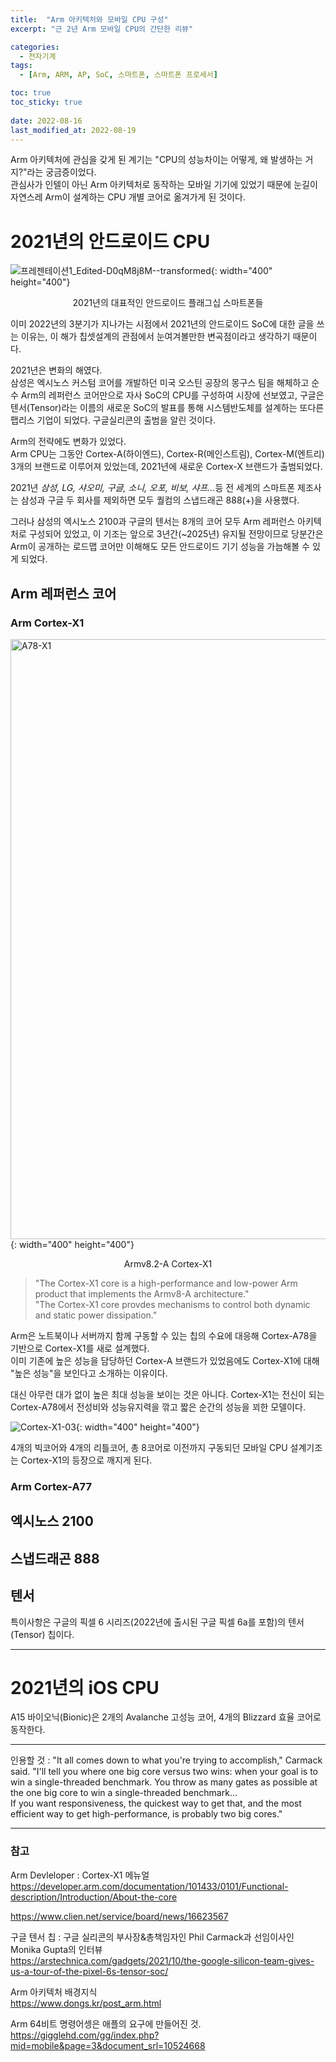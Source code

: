 ```yaml
---
title:  "Arm 아키텍처와 모바일 CPU 구성"
excerpt: "근 2년 Arm 모바일 CPU의 간단한 리뷰"

categories:
  - 전자기계
tags:
  - [Arm, ARM, AP, SoC, 스마트폰, 스마트폰 프로세서]

toc: true
toc_sticky: true
 
date: 2022-08-16
last_modified_at: 2022-08-19
---
```


Arm 아키텍처에 관심을 갖게 된 계기는 "CPU의 성능차이는 어떻게, 왜 발생하는 거지?"라는 궁금증이었다.  
관심사가 인텔이 아닌 Arm 아키텍처로 동작하는 모바일 기기에 있었기 때문에 눈길이 자연스레 Arm이 설계하는 CPU 개별 코어로 옮겨가게 된 것이다.

<h1>2021년의 안드로이드 CPU</h1>

![프레젠테이션1_Edited-D0qM8j8M--transformed](https://user-images.githubusercontent.com/96360829/185567837-6691c79e-b94e-4140-880d-826db7eb5ac1.png){: width="400" height="400"}
<span style="font-size:50%"><center>2021년의 대표적인 안드로이드 플래그십 스마트폰들</center></span>

이미 2022년의 3분기가 지나가는 시점에서 2021년의 안드로이드 SoC에 대한 글을 쓰는 이유는, 이 해가 칩셋설계의 관점에서 눈여겨볼만한 변곡점이라고 생각하기 때문이다.

2021년은 변화의 해였다.  
삼성은 엑시노스 커스텀 코어를 개발하던 미국 오스틴 공장의 몽구스 팀을 해체하고 순수 Arm의 레퍼런스 코어만으로 자사 SoC의 CPU를 구성하여 시장에 선보였고,
구글은 텐서(Tensor)라는 이름의 새로운 SoC의 발표를 통해 시스템반도체를 설계하는 또다른 팹리스 기업이 되었다. 구글실리콘의 출범을 알린 것이다.

Arm의 전략에도 변화가 있었다.  
Arm CPU는 그동안 Cortex-A(하이엔드), Cortex-R(메인스트림), Cortex-M(엔트리) 3개의 브랜드로 이루어져 있었는데, 2021년에 새로운 Cortex-X 브랜드가 출범되었다.  



2021년 <i>삼성, LG, 샤오미, 구글, 소니, 오포, 비보, 샤프...</i>등 전 세계의 스마트폰 제조사는 삼성과 구글 두 회사를 제외하면 모두 퀄컴의 스냅드래곤 888(+)을 사용했다.  

그러나 삼성의 엑시노스 2100과 구글의 텐서는 8개의 코어 모두 Arm 레퍼런스 아키텍처로 구성되어 있었고, 이 기조는 앞으로 3년간(~2025년) 유지될 전망이므로 당분간은 Arm이 공개하는 로드맵 코어만 이해해도 모든 안드로이드 기기 성능을 가늠해볼 수 있게 되었다.

<h2>Arm 레퍼런스 코어</h2>

<h3>Arm Cortex-X1</h3>

<img width="960" alt="A78-X1" src="https://user-images.githubusercontent.com/96360829/185733945-9c81a6d5-5801-411b-9705-43279da4f7be.png">{: width="400" height="400"}
<span style = "font-size:50%"><center>Armv8.2-A Cortex-X1</center></span>

> "The Cortex-X1 core is a high-performance and low-power Arm product that implements the Armv8-A architecture."  
> "The Cortex-X1 core provdes mechanisms to control both dynamic and static power dissipation."

Arm은 노트북이나 서버까지 함께 구동할 수 있는 칩의 수요에 대응해 Cortex-A78을 기반으로 Cortex-X1를 새로 설계했다.  
이미 기존에 높은 성능을 담당하던 Cortex-A 브랜드가 있었음에도 Cortex-X1에 대해 "높은 성능"을 보인다고 소개하는 이유이다.  

대신 아무런 대가 없이 높은 최대 성능을 보이는 것은 아니다. Cortex-X1는 전신이 되는 Cortex-A78에서 전성비와 성능유지력을 깎고 짧은 순간의 성능을 꾀한 모델이다.

![Cortex-X1-03](https://user-images.githubusercontent.com/96360829/185745754-bc2e11d3-6480-411d-831b-896a48a1f805.png){: width="400" height="400"}

4개의 빅코어와 4개의 리틀코어, 총 8코어로 이전까지 구동되던 모바일 CPU 설계기조는 Cortex-X1의 등장으로 깨지게 된다.  

<h3>Arm Cortex-A77</h3>

<h2>엑시노스 2100</h2>

<h2>스냅드래곤 888</h2>

<h2>텐서</h2>
특이사항은 구글의 픽셀 6 시리즈(2022년에 출시된 구글 픽셀 6a를 포함)의 텐서(Tensor) 칩이다.

---

<h1>2021년의 iOS CPU</h1>

A15 바이오닉(Bionic)은 2개의 Avalanche 고성능 코어, 4개의 Blizzard 효율 코어로 동작한다.

---

인용할 것 :
"It all comes down to what you're trying to accomplish," Carmack said. "I'll tell you where one big core versus two wins: when your goal is to win a single-threaded benchmark. You throw as many gates as possible at the one big core to win a single-threaded benchmark...  
If you want responsiveness, the quickest way to get that, and the most efficient way to get high-performance, is probably two big cores."




---

<h3>참고</h3>

Arm Devleloper : Cortex-X1 메뉴얼  
https://developer.arm.com/documentation/101433/0101/Functional-description/Introduction/About-the-core

https://www.clien.net/service/board/news/16623567

구글 텐서 칩 : 구글 실리콘의 부사장&총책임자인 Phil Carmack과 선임이사인 Monika Gupta의 인터뷰  
https://arstechnica.com/gadgets/2021/10/the-google-silicon-team-gives-us-a-tour-of-the-pixel-6s-tensor-soc/

Arm 아키텍처 배경지식  
https://www.dongs.kr/post_arm.html

Arm 64비트 명령어셍은 애플의 요구에 만들어진 것.  
https://gigglehd.com/gg/index.php?mid=mobile&page=3&document_srl=10524668